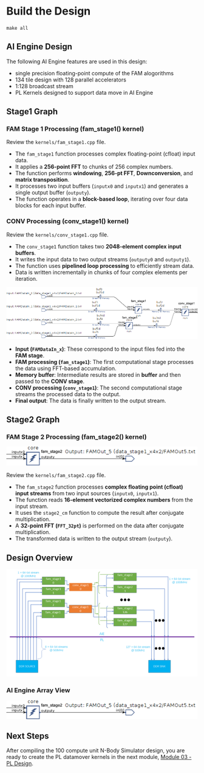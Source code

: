 # Build the Design



```
make all
```


## AI Engine Design

The following AI Engine features are used in this design:

* single precision floating-point compute of the FAM alogorithms 
* 134 tile design with 128 parallel accelerators
* 1:128 broadcast stream
* PL Kernels designed to support data move in AI Engine

## Stage1 Graph

### **FAM Stage 1 Processing (fam_stage1() kernel)**
Review the `kernels/fam_stage1.cpp` file.
- The `fam_stage1` function processes complex floating-point (cfloat) input data.
- It applies a **256-point FFT** to chunks of 256 complex numbers.
- The function performs **windowing**, **256-pt FFT**, **Downconversion**, and **matrix transposition**.
- It processes two input buffers (`inputx0` and `inputx1`) and generates a single output buffer (`outputy`).
- The function operates in a **block-based loop**, iterating over four data blocks for each input buffer.

### **CONV Processing (conv_stage1() kernel)**
Review the `kernels/conv_stage1.cpp` file.
- The `conv_stage1` function takes two **2048-element complex input buffers**.
- It writes the input data to two output streams (`outputy0` and `outputy1`).
- The function uses **pipelined loop processing** to efficiently stream data.
- Data is written incrementally in chunks of four complex elements per iteration.

![alt text](../../images/design2/stage1.png)
- **Input (`FAMDataIn_x`)**: These correspond to the input files fed into the **FAM stage**.
- **FAM processing (`fam_stage1`)**: The first computational stage processes the data using FFT-based accumulation.
- **Memory buffer**: Intermediate results are stored in **buffer** and then passed to the **CONV stage**.
- **CONV processing (`conv_stage1`)**: The second computational stage streams the processed data to the output.
- **Final output**: The data is finally written to the output stream.



## Stage2 Graph

### **FAM Stage 2 Processing (fam_stage2() kernel)**
<div align="center">
    <img src="../../images/design2/stage2.png" alt="FAM Stage 2" />
</div>

Review the `kernels/fam_stage2.cpp` file.
- The `fam_stage2` function processes **complex floating point (cfloat) input streams** from two input sources (`inputx0`, `inputx1`).
- The function reads **16-element vectorized complex numbers** from the input stream.
- It uses the `stage2_cm` function to compute the result after conjugate multiplication.
- A **32-point FFT (`FFT_32pt`)** is performed on the data after conjugate multiplication.
- The transformed data is written to the output stream (`outputy`).


## Design Overview

<div align="center">
    <img src="../../images/design2/Design.png" alt="Design" />
</div>




### AI Engine Array View


<div align="center">
    <img src="../../images/design2/stage2.png" alt="stage2" />
</div>



## Next Steps

After compiling the 100 compute unit N-Body Simulator design, you are ready to create the PL datamover kernels in the next module, [Module 03 - PL Design](../Module_03_pl).

